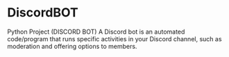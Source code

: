 # DiscordBOT
Python Project (DISCORD BOT)
A Discord bot is an automated code/program that runs specific activities in your Discord channel, such as moderation and offering options to members.
